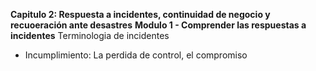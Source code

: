 **Capitulo 2: Respuesta a incidentes, continuidad de negocio y recuoeración ante desastres**
**Modulo 1 - Comprender las respuestas a incidentes**
Terminologia de incidentes
- Incumplimiento: La perdida de control, el compromiso

